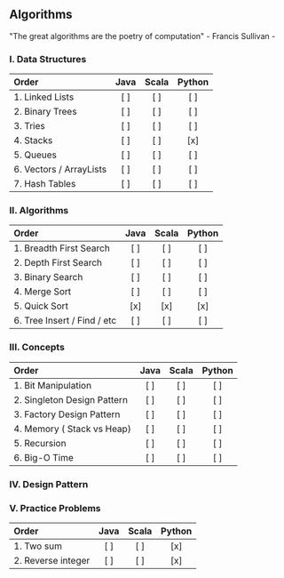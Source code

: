 ## Algorithms

"The great algorithms are the poetry of computation" - Francis Sullivan -

### I. Data Structures
| Order                         |Java|Scala|Python|
|:------------------------------|:--:|:---:|:----:|
| 1. Linked Lists               | [ ] | [ ] | [ ] |
| 2. Binary Trees               | [ ] | [ ] | [ ] |
| 3. Tries                      | [ ] | [ ] | [ ] |
| 4. Stacks                     | [ ] | [ ] | [x] |
| 5. Queues                     | [ ] | [ ] | [ ] |
| 6. Vectors / ArrayLists       | [ ] | [ ] | [ ] |
| 7. Hash Tables                | [ ] | [ ] | [ ] |

### II. Algorithms
| Order                         |Java|Scala|Python|
|:------------------------------|:--:|:---:|:----:|
| 1. Breadth First Search        | [ ] | [ ] | [ ] |
| 2. Depth First Search          | [ ] | [ ] | [ ] |
| 3. Binary Search               | [ ] | [ ] | [ ] |
| 4. Merge Sort                  | [ ] | [ ] | [ ] |
| 5. Quick Sort                  | [x] | [x] | [x] |
| 6. Tree Insert / Find / etc    | [ ] | [ ] | [ ] |

### III. Concepts
| Order                         |Java|Scala|Python|
|:------------------------------|:--:|:---:|:----:|
| 1. Bit Manipulation            | [ ] | [ ] | [ ] |
| 2. Singleton Design Pattern    | [ ] | [ ] | [ ] |
| 3. Factory Design Pattern      | [ ] | [ ] | [ ] |
| 4. Memory ( Stack vs Heap)     | [ ] | [ ] | [ ] |
| 5. Recursion                   | [ ] | [ ] | [ ] |
| 6. Big-O Time                  | [ ] | [ ] | [ ] |

### IV. Design Pattern


### V. Practice Problems
| Order                         |Java|Scala|Python|
|:------------------------------|:--:|:---:|:----:|
| 1. Two sum                    | [ ] | [ ] | [x] |
| 2. Reverse integer            | [ ] | [ ] | [x] |
